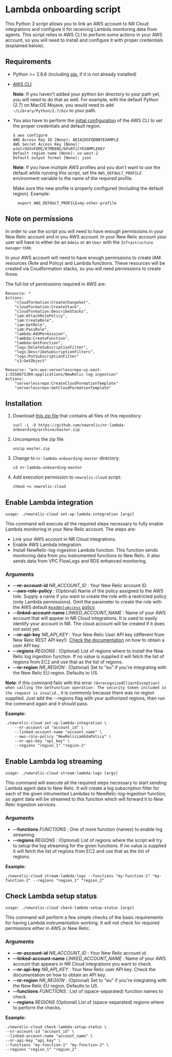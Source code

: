 # Lambda onboarding script

This Python 3 script allows you to link an AWS account to NR Cloud integrations and configure it for receiving Lambda monitoring data from agents.
This script relies in AWS CLI to perform some actions in your AWS account, so you will need to install and configure it with proper credentials (explained below).

## Requirements

* Python >= 2.6.6 (including [pip](https://pip.pypa.io/en/stable/installing/), if it is not already installed)
* [AWS CLI](https://docs.aws.amazon.com/cli/latest/userguide/cli-chap-install.html).  
  
  **Note**: If you haven't added your python bin directory to your path yet, you will need to do that as well. For example, with the default Python (2.7) on MacOS Mojave, you would need to add `~/Library/Python/2.7/bin` to your path.  


* You also have to perform the [initial configuration](https://docs.aws.amazon.com/cli/latest/userguide/cli-chap-configure.html) of the AWS CLI to set the proper credentials and default region.

  ```
  $ aws configure
  AWS Access Key ID [None]: AKIAIOSFODNN7EXAMPLE
  AWS Secret Access Key [None]: wJalrXUtnFEMI/K7MDENG/bPxRfiCYEXAMPLEKEY
  Default region name [None]: us-west-2
  Default output format [None]: json
  ```  

  **Note**: If you have multiple AWS profiles and you don't want to use the default while running this script, set the `AWS_DEFAULT_PROFILE` environment variable to the name of the required profile.
  
  Make sure this new profile is properly configured (including the default region).
  Example:

        export AWS_DEFAULT_PROFILE=my-other-profile


## Note on permissions

In order to use the script you will need to have enough permissions in your New Relic account and in you AWS account.
In your New Relic account your user will have to either be an `Admin` or an `User` with the `Infrastructure manager` role.

In your AWS account will need to have enough permissions to create IAM resources (Role and Policy) and Lambda functions. These resources will be created via Coudformation stacks, so you will need permissions to create those.

The full list of permissions required in AWS are:

    Resource: *
    Actions:
        "cloudformation:CreateChangeSet",
        "cloudformation:CreateStack",
        "cloudformation:DescribeStacks",
        "iam:AttachRolePolicy",
        "iam:CreateRole",
        "iam:GetRole",
        "iam:PassRole",
        "lambda:AddPermission",
        "lambda:CreateFunction",
        "lambda:GetFunction",
        "logs:DeleteSubscriptionFilter",
        "logs:DescribeSubscriptionFilters",
        "logs:PutSubscriptionFilter"
        "s3:GetObject"

    Resource: "arn:aws:serverlessrepo:us-east-1:5558675309:applications/NewRelic-log-ingestion"
    Actions:
        "serverlessrepo:CreateCloudFormationTemplate"
        "serverlessrepo:GetCloudFormationTemplate"

## Installation

1. Download [this zip file](https://github.com/newrelic/nr-lambda-onboarding/archive/master.zip) that contains all files of this repository:

    `curl -L -O https://github.com/newrelic/nr-lambda-onboarding/archive/master.zip`

2. Uncompress the zip file:

    `unzip master.zip`

3. Change to `nr-lambda-onboarding-master` directory:

    `cd nr-lambda-onboarding-master`

4. Add execution permission to `newrelic-cloud` script:

    `chmod +x newrelic-cloud`

## Enable Lambda integration

`usage: ./newrelic-cloud set-up-lambda-integration [args]`

This command will execute all the required steps necessary to fully enable Lambda monitoring in your New Relic account.
The steps are:

* Link your  AWS account in NR Cloud integrations.
* Enable AWS Lambda integration.
* Install NewRelic-log-ingestion Lambda function. This function sends monitoring data from you instrumented functions to New Relic. It also sends data from VPC FlowLogs and RDS enhanced monitoring.

### Arguments

* **--nr-account-id** *NR_ACCOUNT_ID* : Your New Relic account ID.
* **--aws-role-policy** : (Optional) Name of the policy assigned to the AWS role. Supply a name if you want to create the role with a restricted policy (only Lambda permissions). Omit the parameter to create the role with the AWS default [`ReadOnlyAccess` policy](https://docs.newrelic.com/docs/integrations/amazon-integrations/getting-started/integrations-managed-policies).
* **--linked-account-name** *LINKED_ACCOUNT_NAME* : Name of your AWS account that will appear in NR Cloud integrations. It is used to easily identify your account in NR. The cloud account will be created if it does not exist yet.
* **--nr-api-key** *NR_API_KEY* : Your New Relic User API key (different from New Relic REST API key!). [Check the documentation](https://docs.newrelic.com/docs/apis/getting-started/intro-apis/understand-new-relic-api-keys#user-api-key) on how to obtain a user API key.
* **--regions** *REGIONS* : (Optional) List of regions where to install the New Relic log ingestion function. If no value is supplied it will fetch the list of regions from EC2 and use that as the list of regions.
* **--nr-region** *NR_REGION* : (Optional) Set to "eu" if you're integrating with the New Relic EU region. Defaults to US. 

**Note**: if this command fails with the error `(UnrecognizedClientException) when calling the GetFunction operation: The security token included in the request is invalid.`, it is commonly because there was no region supplied. Just add the --regions flag with your authorized regions,  then run the command again and it should pass.

**Example:**

```
./newrelic-cloud set-up-lambda-integration \
    --nr-account-id "account_id" \
    --linked-account-name "account_name" \
    --aws-role-policy "NewRelicLambdaPolicy" \
    --nr-api-key "api_key" \
    --regions "region_1" "region-2"
```

## Enable Lambda log streaming

`usage: ./newrelic-cloud stream-lambda-logs [args]`

This command will execute all the required steps necessary to start sending Lambda agent data to New Relic.
It will create a log subscription filter for each of the given intrumented Lambdas to NewRelic-log-ingestion function, so agent data will be streamed to this function which will forward it to New Relic ingestion services.

### Arguments

* **--functions** *FUNCTIONS* : One of more function (names) to enable log streaming.
* **--regions** *REGIONS* : (Optional) List of regions where the script will try to setup the log streaming for the given functions. If no value is supplied it will fetch the list of regions from EC2 and use that as the list of regions.

**Example:**

    ./newrelic-cloud stream-lambda-logs --functions "my-function-1" "my-function-2" --regions "region_1" "region_2"

## Check Lambda setup status

`usage: ./newrelic-cloud check-lambda-setup-status [args]`

This command will perform a few simple checks of the basic requirements for having Lambda instrumentation working.
It will not check for required permissions either in AWS or New Relic.

### Arguments

* **--nr-account-id** *NR_ACCOUNT_ID* : Your New Relic account id.
* **--linked-account-name** *LINKED_ACCOUNT_NAME* : Name of your AWS account that appears in NR Cloud integrations you want to check.
* **--nr-api-key** *NR_API_KEY* : Your New Relic user API key. Check the documentation on how to obtain an API key.
* **--nr-region** *NR_REGION* : (Optional) Set to "eu" if you're integrating with the New Relic EU region. Defaults to US. 
* **--functions** *FUNCTIONS* : List of (space-separated) function names to check.
* **--regions** *REGIONS* (Optional) List of (space-separated) regions where to perform the checks.

**Example:**

```
./newrelic-cloud check-lambda-setup-status \
--nr-account-id "account_id" \
--linked-account-name "account_name" \
--nr-api-key "api_key" \
--functions "my-function-1" "my-function-2" \
--regions "region_1" "region_2"
```
